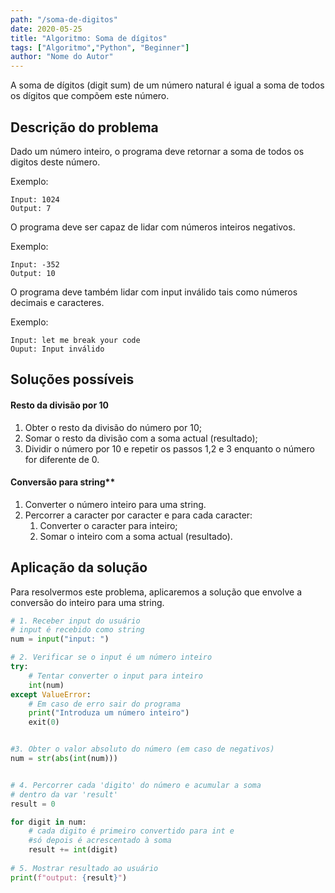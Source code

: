 ```yaml
---
path: "/soma-de-digitos"
date: 2020-05-25
title: "Algoritmo: Soma de dígitos"
tags: ["Algoritmo","Python", "Beginner"]
author: "Nome do Autor"
---
```







A soma de dígitos (digit sum) de um número natural é igual a soma de todos os dígitos que compõem este número. 

## Descrição do problema

Dado um número inteiro, o programa deve retornar a soma de todos os digitos deste número. 

Exemplo:
```
Input: 1024
Output: 7
```
O programa deve ser capaz de lidar com números inteiros negativos.

Exemplo:
```
Input: -352
Output: 10
```
O programa deve também lidar com input inválido tais como números decimais e caracteres.

Exemplo:

```
Input: let me break your code
Ouput: Input inválido

```
## Soluções possíveis

#### Resto da divisão por 10

1. Obter o resto da divisão do número por 10;
2. Somar o resto da divisão com a soma actual (resultado);
3. Dividir o número por 10 e repetir os passos 1,2 e 3 enquanto o número for diferente de 0.

#### Conversão para string**

1. Converter o número inteiro para uma string. 
2. Percorrer a caracter por caracter e para cada caracter:
    1. Converter o caracter para inteiro;
    2. Somar o inteiro com a soma actual (resultado).

## Aplicação da solução

Para resolvermos este problema, aplicaremos a solução que envolve a conversão do inteiro para uma string.
```python
# 1. Receber input do usuário
# input é recebido como string
num = input("input: ")

# 2. Verificar se o input é um número inteiro
try:
    # Tentar converter o input para inteiro
    int(num)
except ValueError:
    # Em caso de erro sair do programa
    print("Introduza um número inteiro")
    exit(0)


#3. Obter o valor absoluto do número (em caso de negativos)
num = str(abs(int(num)))


# 4. Percorrer cada 'digito' do número e acumular a soma 
# dentro da var 'result'
result = 0

for digit in num:
    # cada digito é primeiro convertido para int e 
    #só depois é acrescentado à soma
    result += int(digit)
 
# 5. Mostrar resultado ao usuário    
print(f"output: {result}")
````
